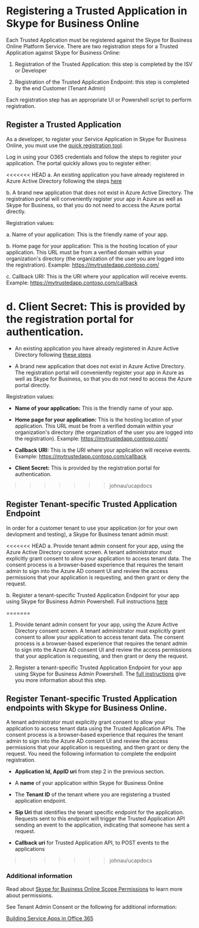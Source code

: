 # Registering a Trusted Application in Skype for Business Online

Each Trusted Application must be registered against the Skype for Business Online Platform Service.  There are two registration steps for a Trusted Application against Skype for Business Online:

1. Registration of the Trusted Application: this step is completed by the ISV or Developer

2. Registration of the Trusted Application Endpoint: this step is completed by the end Customer (Tenant Admin)


Each registration step has an appropriate UI or Powershell script to perform registration. 


## Register a Trusted Application 

As a developer, to register your Service Application in Skype for Business Online, you must use the [quick registration tool](https://bportal.azurewebsites.net).

Log in using your O365 credentials and follow the steps to register your application.  The portal quickly allows you to register either:

<<<<<<< HEAD
   a. An existing application you have already registered in Azure Active Directory following the steps [here](https://skypedevtap.visualstudio.com/_git/Trusted%20App%20API%20Documentation?path=%2FTrusted_Application_API%2FRegistrationInAzureActiveDirectory.md)

   b. A brand new application that does not exist in Azure Active Directory.  The registration portal will conveniently register your app in Azure as well as Skype for Business, so that you do not need to access the Azure portal directly.

Registration values:

   a. Name of your application:  This is the friendly name of your app.
   
   b. Home page for your application: This is the hosting location of your application.  This URL must be from a verified domain within your organization's directory (the organization of the user you are logged into the registration).  Example: https://mytrustedapp.contoso.com/
   
   c. Callback URI:  This is the URI where your application will receive events.  Example: https://mytrustedapp.contoso.com/callback
   
   d. Client Secret: This is provided by the registration portal for authentication.
=======
   - An existing application you have already registered in Azure Active Directory following [these steps](https://skypedevtap.visualstudio.com/_git/Trusted%20App%20API%20Documentation?path=%2FTrusted_Application_API%2FRegistrationInAzureActiveDirectory.md)

   - A brand new application that does not exist in Azure Active Directory.  The registration portal will conveniently register your app in Azure as well as Skype for Business, so that you do not need to access the Azure portal directly.

Registration values:

   - **Name of your application:**  This is the friendly name of your app.
   
   - **Home page for your application:** This is the hosting location of your application.  This URL must be from a verified domain within your organization's directory (the organization of the user you are logged into the registration).  Example: https://mytrustedapp.contoso.com/
   
   - **Callback URI:**  This is the URI where your application will receive events.  Example: https://mytrustedapp.contoso.com/callback
   
   - **Client Secret:** This is provided by the registration portal for authentication.
>>>>>>> johnau/ucapdocs
   
   
## Register Tenant-specific Trusted Application Endpoint   
   
In order for a customer tenant to use your application (or for your own devlopment and testing), a Skype for Business tenant admin must:

<<<<<<< HEAD
   a. Provide tenant admin consent for your app, using the Azure Active Directory consent screen.  A tenant administrator must explicitly grant consent to allow your application to access tenant data. The consent process is a browser-based experience that requires the tenant admin to sign into the Azure AD consent UI and review the access permissions that your application is requesting, and then grant or deny the request.
   
   b. Register a tenant-specific Trusted Application Endpoint for your app using Skype for Business Admin Powershell. Full instructions [here](./TrustedApplicationEndpoint.md)

=======
   1. Provide tenant admin consent for your app, using the Azure Active Directory consent screen.  A tenant administrator must explicitly grant consent to allow your application to access tenant data. The consent process is a browser-based experience that requires the tenant admin to sign into the Azure AD consent UI and review the access permissions that your application is requesting, and then grant or deny the request.
   
   1. Register a tenant-specific Trusted Application Endpoint for your app using Skype for Business Admin Powershell. The [full instructions](./TrustedApplicationEndpoint.md) give you more information about this step.

## Register Tenant-specific Trusted Application endpoints with Skype for Business Online.
A tenant administrator must explicitly grant consent to allow your application to access tenant data using the Trusted Application APIs. The consent process is a browser-based experience that requires the tenant admin to sign into the Azure AD consent UI and review the access permissions that your application is requesting, and then grant or deny the request. You need the following information to complete the endpoint registration.


- **Application Id, AppID uri** from step 2 in the previous section.

- A **name** of your application within Skype for Business Online

- The **Tenant ID** of the tenant where you are registering a trusted application endpoint.

- **Sip Uri** that identifies the tenant specific endpoint for the application. Requests sent to this endpoint will trigger the Trusted Application API sending an event to the application, indicating that someone has sent a request.

- **Callback uri** for Trusted Application API, to POST events to the applications
>>>>>>> johnau/ucapdocs

### Additional information
Read about [Skype for Business Online Scope Permissions](https://msdn.microsoft.com/en-us/skype/ucwa/skypeforbusinessonlinescopepermissions) to learn more about permissions.  

See Tenant Admin Consent or the following for additional information:

[Building Service Apps in Office 365](https://msdn.microsoft.com/en-us/office/office365/howto/building-service-apps-in-office-365)
